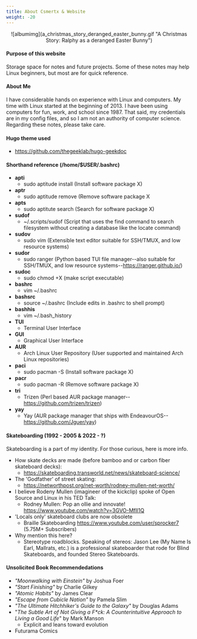 ```yaml
---
title: About Csmertx & Website
weight: -20
---
```


<div style="text-align: center;">
![albumimg](a_christmas_story_deranged_easter_bunny.gif "A Christmas Story: Ralphy as a deranged Easter Bunny")
</div>

#### Purpose of this website
Storage space for notes and future projects.  Some of these notes may help Linux beginners, but most are for quick reference.

#### About Me
I have considerable hands on experience with Linux and computers.  My time with Linux started at the beginning of 2013.  I have been using computers for fun, work, and school since 1987.  That said, my credentials are in my config files, and so I am not an authority of computer science.  Regarding these notes, please take care.

#### Hugo theme used
- https://github.com/thegeeklab/hugo-geekdoc

#### Shorthand reference (/home/$USER/.bashrc)
- **apti**
    - sudo aptitude install (Install software package X)
- **aptr**
    - sudo aptitude remove (Remove software package X
- **apts**
    - sudo aptitute search (Search for software package X)
- **sudof**
    - ~/.scripts/sudof (Script that uses the find command to search filesystem without creating a database like the locate command)
- **sudov**
    - sudo vim (Extensible text editor suitable for SSH/TMUX, and low resource systems)
- **sudor**
    - sudo ranger (Python based TUI file manager--also suitable for SSH/TMUX, and low resource systems--https://ranger.github.io/)
- **sudoc**
    - sudo chmod +X (make script executable)
- **bashrc**
    - vim ~/.bashrc
- **bashsrc**
    - source ~/.bashrc (Include edits in .bashrc to shell prompt)
- **bashhis**
    - vim ~/.bash_history
- **TUI**
    - Terminal User Interface
- **GUI**
    - Graphical User Interface
- **AUR**
    - Arch Linux User Repository (User supported and maintained Arch Linux repositories)
- **paci**
    - sudo pacman -S (Install software package X)
- **pacr**
    - sudo pacman -R (Remove software package X)
- **tri**
    - Trizen (Perl based AUR package manager--https://github.com/trizen/trizen)
- **yay**
    - Yay (AUR package manager that ships with EndeavourOS--https://github.com/Jguer/yay)

#### Skateboarding (1992 - 2005 & 2022 - ?)
Skateboarding is a part of my identity.  For those curious, here is more info.
- How skate decks are made (before bamboo and or carbon fiber skateboard decks):
    - https://skateboarding.transworld.net/news/skateboard-science/
- The 'Godfather' of street skating:
    - https://networthpost.org/net-worth/rodney-mullen-net-worth/
- I believe Rodeny Mullen (imagineer of the kickclip) spoke of Open Source and Linux in his TED Talk:
    - Rodney Mullen: Pop an ollie and innovate! https://www.youtube.com/watch?v=3GVO-MfIl1Q
- 'Locals only' skateboard clubs are now obsolete
    - Braille Skateboarding https://www.youtube.com/user/sprocker7 (5.75M+ Subscribers)
- Why mention this here?
    - Stereotype roadblocks.  Speaking of stereos: Jason Lee (My Name Is Earl, Mallrats, etc.) is a professional skateboarder that rode for Blind Skateboards, and founded Stereo Skateboards.

#### Unsolicited Book Recommendedations
- *"Moonwalking with Einstein"* by Joshua Foer
- *"Start Finishing"* by Charlie Gilkey
- *"Atomic Habits"* by James Clear
- *"Escape from Cubicle Nation"* by Pamela Slim
- *"The Ultimate Hitchhiker's Guide to the Galaxy"* by Douglas Adams
- "_The Subtle Art of Not Giving a F*ck: A Counterintuitive Approach to Living a Good Life_" by Mark Manson
    - Explicit and leans toward evolution
- Futurama Comics
